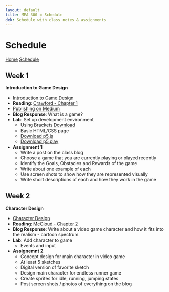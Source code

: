 ```yaml
---
layout: default
title: MEA 300 = Schedule
dek: Schedule with class notes & assignments
---
```

# Schedule

[Home](index.html) [Schedule](schedule.html)


## Week 1
**Introduction to Game Design**

- [Introduction to Game Design](week1/)
- **Reading**: [Crawford - Chapter 1](readings/crawford.pdf)
- [Publishing on Medium](week1/medium.html)
- **Blog Response**: What is a game?
- **Lab**: Set up development environment
	- Using Brackets [Download](http://brackets.io/)
	- Basic HTML/CSS page
	- [Download p5.js](https://github.com/processing/p5.js/releases/download/0.5.14/p5.min.js)
	- [Download p5.play](https://github.com/molleindustria/p5.play/archive/master.zip)
- **Assignment 1**
	- Write a post on the class blog
	- Choose a game that you are currently playing or played recently
	- Identify the Goals, Obstacles and Rewards of the game
	- Write about one example of each
	- Use screen shots to show how they are represented visually
	- Write short descriptions of each and how they work in the game

## Week 2
**Character Design**
- [Character Design](week2/)
- **Reading**: [McCloud - Chapter 2](readings/mccloud.pdf)
- **Blog Response**: Write about a video game character and how it fits into the realism - cartoon spectrum.
- **Lab**: Add character to game
	- Events and input
- **Assignemnt 2**
	- Concept design for main character in video game
	- At least 5 sketches
	- Digital version of favorite sketch
	- Design main character for endless runner game
	- Create sprites for idle, running, jumping states
	- Post screen shots / photos of everything on the blog


<!-- 
http://owenroberts.github.io/videogames/week8/index.html
http://imranunit40.blogspot.com/2015/05/goals-challenges-and-rewards.html
http://jeremycouillard.com/newMedia/gameDesign.html
http://graysonearle.com/edu/gamepro/

week 2
- had history and graphics - could talk about this a bit more....

week 3 
- game genre and setting?
- should be separate weeks?

week 4
- games and art, maybe not necessary

 -->